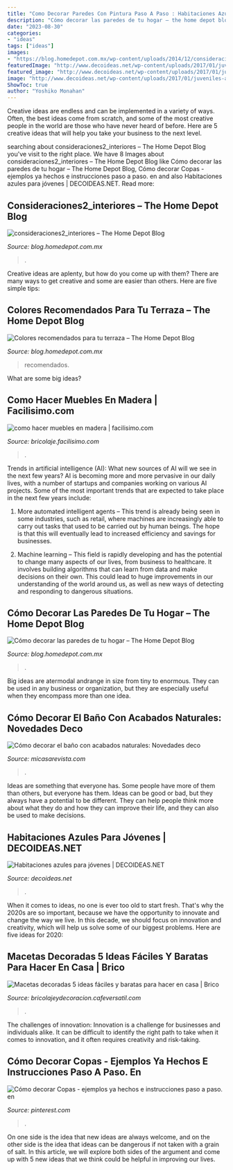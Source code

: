 ```yaml
---
title: "Como Decorar Paredes Con Pintura Paso A Paso : Habitaciones Azules Para Jóvenes"
description: "Cómo decorar las paredes de tu hogar – the home depot blog"
date: "2023-08-30"
categories:
- "ideas"
tags: ["ideas"]
images:
- "https://blog.homedepot.com.mx/wp-content/uploads/2014/12/consideraciones2_interiores.jpg"
featuredImage: "http://www.decoideas.net/wp-content/uploads/2017/01/juveniles-azules-2.jpg"
featured_image: "http://www.decoideas.net/wp-content/uploads/2017/01/juveniles-azules-2.jpg"
image: "http://www.decoideas.net/wp-content/uploads/2017/01/juveniles-azules-2.jpg"
ShowToc: true
author: "Yoshiko Monahan"
---
```



Creative ideas are endless and can be implemented in a variety of ways. Often, the best ideas come from scratch, and some of the most creative people in the world are those who have never heard of before. Here are 5 creative ideas that will help you take your business to the next level.

	

		
searching about consideraciones2_interiores – The Home Depot Blog you've visit to the right place. We have 8 Images about consideraciones2_interiores – The Home Depot Blog like Cómo decorar las paredes de tu hogar – The Home Depot Blog, Cómo decorar Copas - ejemplos ya hechos e instrucciones paso a paso. en and also Habitaciones azules para jóvenes | DECOIDEAS.NET. Read more:
		
    
## Consideraciones2_interiores – The Home Depot Blog

<img loading=lazy src="https://blog.homedepot.com.mx/wp-content/uploads/2014/12/consideraciones2_interiores.jpg" onerror="this.onerror=null;this.src='https://tse1.mm.bing.net/th?id=OIP.iBcQ7CS-dUK2BYCVQ_YlVgHaGy&amp;pid=15.1';" alt="consideraciones2_interiores – The Home Depot Blog">

_Source: blog.homedepot.com.mx_

>. 

	

Creative ideas are aplenty, but how do you come up with them? There are many ways to get creative and some are easier than others. Here are five simple tips: 

    
## Colores Recomendados Para Tu Terraza – The Home Depot Blog

<img loading=lazy src="https://blog.homedepot.com.mx/wp-content/uploads/2019/09/Tendecias_de_color_terraza.jpg" onerror="this.onerror=null;this.src='https://tse3.mm.bing.net/th?id=OIP.vbfsd03IJxM1pe-h1Xn4eAHaGG&amp;pid=15.1';" alt="Colores recomendados para tu terraza – The Home Depot Blog">

_Source: blog.homedepot.com.mx_

>recomendados. 

	

What are some big ideas?
 

    
## Como Hacer Muebles En Madera | Facilisimo.com

<img loading=lazy src="http://estaticos.fimagenes.com/busquedas/como-hacer-muebles-en-madera_5_900.jpg" onerror="this.onerror=null;this.src='https://tse2.mm.bing.net/th?id=OIP.jkhfHckxNCPLuwILJKsQ1AHaE7&amp;pid=15.1';" alt="como hacer muebles en madera | facilisimo.com">

_Source: bricolaje.facilisimo.com_

>. 

	

Trends in artificial intelligence (AI): What new sources of AI will we see in the next few years?
AI is becoming more and more pervasive in our daily lives, with a number of startups and companies working on various AI projects. Some of the most important trends that are expected to take place in the next few years include:
1. More automated intelligent agents – This trend is already being seen in some industries, such as retail, where machines are increasingly able to carry out tasks that used to be carried out by human beings. The hope is that this will eventually lead to increased efficiency and savings for businesses.

2. Machine learning – This field is rapidly developing and has the potential to change many aspects of our lives, from business to healthcare. It involves building algorithms that can learn from data and make decisions on their own. This could lead to huge improvements in our understanding of the world around us, as well as new ways of detecting and responding to dangerous situations.

    
## Cómo Decorar Las Paredes De Tu Hogar – The Home Depot Blog

<img loading=lazy src="https://blog.homedepot.com.mx/wp-content/uploads/2015/01/decoracion-de-paredes.jpg" onerror="this.onerror=null;this.src='https://tse2.mm.bing.net/th?id=OIP.wXCDPNYVf40KA6AhNbEEtwHaE4&amp;pid=15.1';" alt="Cómo decorar las paredes de tu hogar – The Home Depot Blog">

_Source: blog.homedepot.com.mx_

>. 

	

Big ideas are atermodal andrange in size from tiny to enormous. They can be used in any business or organization, but they are especially useful when they encompass more than one idea. 

    
## Cómo Decorar El Baño Con Acabados Naturales: Novedades Deco

<img loading=lazy src="https://hips.hearstapps.com/es.h-cdn.co/mcres/images/mi-casa/banos/banos-con-acabados-naturales/1429954-3-esl-ES/como-decorar-el-bano-con-acabados-naturales-novedades-deco.jpg?crop=1xw:0.5xh;center,top&amp;resize=1200:*" onerror="this.onerror=null;this.src='https://tse1.mm.bing.net/th?id=OIP.cIF7PueIR8XVkbbbH4EEJAHaDt&amp;pid=15.1';" alt="Cómo decorar el baño con acabados naturales: Novedades deco">

_Source: micasarevista.com_

>. 

	

Ideas are something that everyone has. Some people have more of them than others, but everyone has them. Ideas can be good or bad, but they always have a potential to be different. They can help people think more about what they do and how they can improve their life, and they can also be used to make decisions.

    
## Habitaciones Azules Para Jóvenes | DECOIDEAS.NET

<img loading=lazy src="http://www.decoideas.net/wp-content/uploads/2017/01/juveniles-azules-2.jpg" onerror="this.onerror=null;this.src='https://tse4.mm.bing.net/th?id=OIP.-lsfRlJjSdGrxsEMnQLCvwHaLH&amp;pid=15.1';" alt="Habitaciones azules para jóvenes | DECOIDEAS.NET">

_Source: decoideas.net_

>. 

	

When it comes to ideas, no one is ever too old to start fresh. That's why the 2020s are so important, because we have the opportunity to innovate and change the way we live. In this decade, we should focus on innovation and creativity, which will help us solve some of our biggest problems. Here are five ideas for 2020:

    
## Macetas Decoradas 5 Ideas Fáciles Y Baratas Para Hacer En Casa | Brico

<img loading=lazy src="https://bricolajeydecoracion.cafeversatil.com/wp-content/uploads/2016/10/004-38.jpg" onerror="this.onerror=null;this.src='https://tse2.mm.bing.net/th?id=OIP.5eZDtwI0rAmi_ml5L2bdDAHaJ4&amp;pid=15.1';" alt="Macetas decoradas 5 ideas fáciles y baratas para hacer en casa | Brico">

_Source: bricolajeydecoracion.cafeversatil.com_

>. 

	

The challenges of innovation:
Innovation is a challenge for businesses and individuals alike. It can be difficult to identify the right path to take when it comes to innovation, and it often requires creativity and risk-taking.

    
## Cómo Decorar Copas - Ejemplos Ya Hechos E Instrucciones Paso A Paso. En

<img loading=lazy src="https://i.pinimg.com/originals/05/9c/63/059c631a487950beddb8f0d7b1507ce9.jpg" onerror="this.onerror=null;this.src='https://tse3.mm.bing.net/th?id=OIP.PU84xdeBTAY2qXNiMLmSUQHaLH&amp;pid=15.1';" alt="Cómo decorar Copas - ejemplos ya hechos e instrucciones paso a paso. en">

_Source: pinterest.com_

>. 

	

On one side is the idea that new ideas are always welcome, and on the other side is the idea that ideas can be dangerous if not taken with a grain of salt. In this article, we will explore both sides of the argument and come up with 5 new ideas that we think could be helpful in improving our lives.

